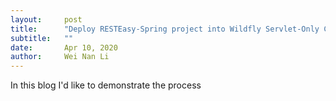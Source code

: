 ```yaml
---
layout:     post
title:      "Deploy RESTEasy-Spring project into Wildfly Servlet-Only Container"
subtitle:   ""
date:       Apr 10, 2020
author:     Wei Nan Li
---
```


In this blog I'd like to demonstrate the process